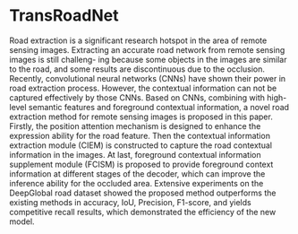 # TransRoadNet

Road extraction is a significant research hotspot in the area of remote sensing images. Extracting an accurate road network from remote sensing images is still challeng-
ing because some objects in the images are similar to the road, and some results are discontinuous due to the occlusion. Recently, convolutional neural networks (CNNs) have shown
their power in road extraction process. However, the contextual information can not be captured effectively by those CNNs. Based on CNNs, combining with high-level semantic features
and foreground contextual information, a novel road extraction method for remote sensing images is proposed in this paper. Firstly, the position attention mechanism is designed to enhance
the expression ability for the road feature. Then the contextual information extraction module (CIEM) is constructed to capture the road contextual information in the images. At last, foreground
contextual information supplement module (FCISM) is proposed to provide foreground context information at different stages of the decoder, which can improve the inference ability for
the occluded area. Extensive experiments on the DeepGlobal road dataset showed the proposed method outperforms the existing methods in accuracy, IoU, Precision, F1-score, and yields
competitive recall results, which demonstrated the efficiency of the new model.
